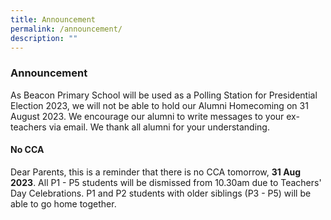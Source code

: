 ```yaml
---
title: Announcement
permalink: /announcement/
description: ""
---
```

### Announcement

As Beacon Primary School will be used as a Polling Station for Presidential Election 2023, we will not be able to hold our Alumni Homecoming on 31 August 2023. We encourage our alumni to write messages to your ex-teachers via email. We thank all alumni for your understanding.

#### No CCA
Dear Parents, this is a reminder that there is no CCA tomorrow, **31 Aug 2023**. All P1 - P5 students will be dismissed from 10.30am due to Teachers' Day Celebrations. P1 and P2 students with older siblings (P3 - P5) will be able to go home together.